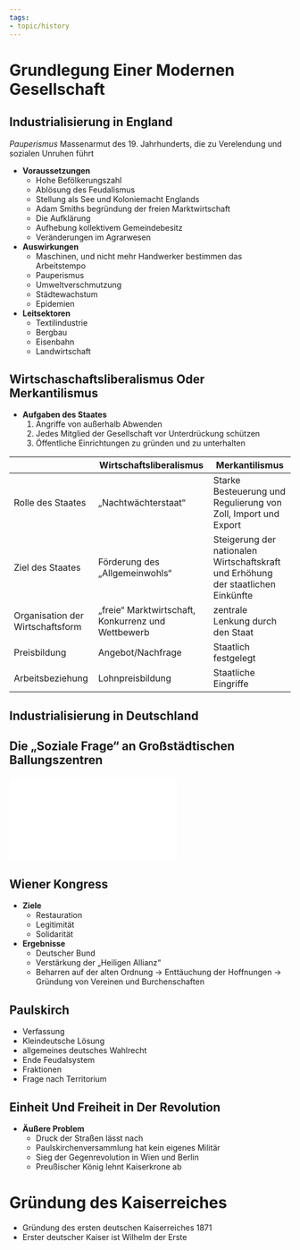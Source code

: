 ```yaml
---
tags:
- topic/history
---
```


# Grundlegung Einer Modernen Gesellschaft

## Industrialisierung in England

*Pauperismus* Massenarmut des 19. Jahrhunderts, die zu Verelendung und sozialen Unruhen führt

- **Voraussetzungen**
	- Hohe Befölkerungszahl
	- Ablösung des Feudalismus
	- Stellung als See und Koloniemacht Englands
	- Adam Smiths begründung der freien Marktwirtschaft
	- Die Aufklärung
	- Aufhebung kollektivem Gemeindebesitz
	- Veränderungen im Agrarwesen
- **Auswirkungen**
	- Maschinen, und nicht mehr Handwerker bestimmen das Arbeitstempo
	- Pauperismus
	- Umweltverschmutzung
	- Städtewachstum
	- Epidemien
- **Leitsektoren**
	- Textilindustrie
	- Bergbau
	- Eisenbahn
	- Landwirtschaft

## Wirtschaschaftsliberalismus Oder Merkantilismus

- **Aufgaben des Staates**
	1. Angriffe von außerhalb Abwenden
	1. Jedes Mitglied der Gesellschaft vor Unterdrückung schützen
	1. Öffentliche Einrichtungen zu gründen und zu unterhalten

|                                  | Wirtschaftsliberalismus                            | Merkantilismus                                                                    |
| -------------------------------- | -------------------------------------------------- | --------------------------------------------------------------------------------- |
| Rolle des Staates                | „Nachtwächterstaat“                                | Starke Besteuerung und Regulierung von Zoll, Import und Export                    |
| Ziel des Staates                 | Förderung des „Allgemeinwohls“                     | Steigerung der nationalen Wirtschaftskraft und Erhöhung der staatlichen Einkünfte |
| Organisation der Wirtschaftsform | „freie“ Marktwirtschaft, Konkurrenz und Wettbewerb | zentrale Lenkung durch den Staat                                                  |
| Preisbildung                     | Angebot/Nachfrage                                  | Staatlich festgelegt                                                              |
| Arbeitsbeziehung                 | Lohnpreisbildung                                   | Staatliche Eingriffe                                                              |

## Industrialisierung in Deutschland

## Die „Soziale Frage“ an Großstädtischen Ballungszentren

![Mann der Arbeit aufgewacht - AB2 - Schüler](Working%20Materials/Industiraliesierung/Mann%20der%20Arbeit%20aufgewacht%20-%20AB2%20-%20Schüler.pdf)

## Wiener Kongress

- **Ziele**
	- Restauration
	- Legitimität
	- Solidarität
- **Ergebnisse**
	- Deutscher Bund
	- Verstärkung der „Heiligen Allianz“
	- Beharren auf der alten Ordnung → Enttäuchung der Hoffnungen → Gründung von Vereinen und Burchenschaften

## Paulskirch

- Verfassung
- Kleindeutsche Lösung
- allgemeines deutsches Wahlrecht
- Ende Feudalsystem
- Fraktionen
- Frage nach Territorium

## Einheit Und Freiheit in Der Revolution

- **Äußere Problem**
	- Druck der Straßen lässt nach
	- Paulskirchenversammlung hat kein eigenes Militär
	- Sieg der Gegenrevolution in Wien und Berlin
	- Preußischer König lehnt Kaiserkrone ab

# Gründung des Kaiserreiches

- Gründung des ersten deutschen Kaiserreiches 1871
- Erster deutscher Kaiser ist Wilhelm der Erste
